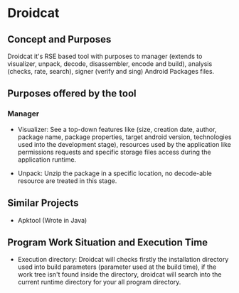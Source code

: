 # Droidcat

## Concept and Purposes

Droidcat it's RSE based tool with purposes to manager (extends to visualizer, unpack, decode, disassembler, encode and build), analysis (checks, rate, search), signer (verify and sing) Android Packages files.

## Purposes offered by the tool

### Manager

- Visualizer: See a top-down features like (size, creation date, author, package name, package properties, target android version, technologies used into the development stage), resources used by the application like permissions requests and specific storage files access during the application runtime.

- Unpack: Unzip the package in a specific location, no decode-able resource are treated in this stage.

## Similar Projects

- Apktool (Wrote in Java)

## Program Work Situation and Execution Time

- Execution directory: Droidcat will checks firstly the installation directory used into build parameters (parameter used at the build time), if the work tree isn't found inside the directory, droidcat will search into the current runtime directory for your all program directory.
 
